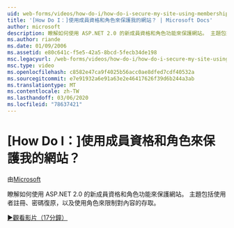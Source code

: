 ```yaml
---
uid: web-forms/videos/how-do-i/how-do-i-secure-my-site-using-membership-and-roles
title: '[How Do I：]使用成員資格和角色來保護我的網站？ | Microsoft Docs'
author: microsoft
description: 瞭解如何使用 ASP.NET 2.0 的新成員資格和角色功能來保護網站。 主題包括使用者註冊、密碼復原和 restricti 。
ms.author: riande
ms.date: 01/09/2006
ms.assetid: e80c641c-f5e5-42a5-8bcd-5fecb34de198
msc.legacyurl: /web-forms/videos/how-do-i/how-do-i-secure-my-site-using-membership-and-roles
msc.type: video
ms.openlocfilehash: c8582e47ca9f4025b56acc0ae8dfed7cdf40532a
ms.sourcegitcommit: e7e91932a6e91a63e2e46417626f39d6b244a3ab
ms.translationtype: MT
ms.contentlocale: zh-TW
ms.lasthandoff: 03/06/2020
ms.locfileid: "78637421"
---
```

# <a name="how-do-i-secure-my-site-using-membership-and-roles"></a>[How Do I：]使用成員資格和角色來保護我的網站？

由[Microsoft](https://github.com/microsoft)

瞭解如何使用 ASP.NET 2.0 的新成員資格和角色功能來保護網站。 主題包括使用者註冊、密碼復原，以及使用角色來限制對內容的存取。

[&#9654;觀看影片（17分鐘）](https://channel9.msdn.com/Blogs/ASP-NET-Site-Videos/how-do-i-secure-my-site-using-membership-and-roles)
